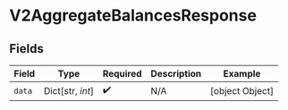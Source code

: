 # V2AggregateBalancesResponse


## Fields

| Field              | Type               | Required           | Description        | Example            |
| ------------------ | ------------------ | ------------------ | ------------------ | ------------------ |
| `data`             | Dict[str, *int*]   | :heavy_check_mark: | N/A                | [object Object]    |